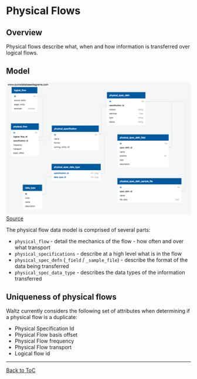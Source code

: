 # Physical Flows

## Overview

Physical flows describe what, when and how information is transferred over logical flows.   

## Model

![Schema Diagram](images/physical_flows_schema.png)
[Source](https://app.quickdatabasediagrams.com/#/schema/-wUbwXJBLUa_nILyAasDBA)

The physical flow data model is comprised of several parts:
 
 - `physical_flow` - detail the mechanics of the flow - how often and over what transport
 - `physical_specifications` - describe at a high level what is in the flow
 - `physical_spec_defn` (`_field` / `_sample_file`) - describe the format of the data being transferred
 - `physical_spec_data_type` - describes the data types of the information transferred
 
 
 ## Uniqueness of physical flows
 
 Waltz currently considers the following set of attributes when determining if a physical flow is a duplicate:
 
- Physical Specification Id
- Physical Flow basis offset 
- Physical Flow frequency
- Physical Flow transport
- Logical flow id 
                
                

---
[Back to ToC](../README.md)
